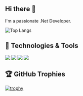 ## Hi there 👋

I'm a passionate .Net Developer.

![Top Langs](https://github-readme-stats.vercel.app/api/top-langs/?username=VasilijeMaric&layout=compact&theme=radical)

## 🔧 Technologies & Tools
![](https://img.shields.io/badge/Code-Dotnet-informational?style=flat&logo=dotnet&logoColor=white&color=2bbc8a)
![](https://img.shields.io/badge/Code-ASP.net-informational?style=flat&logo=javascript&logoColor=white&color=2bbc8a)
![](https://img.shields.io/badge/Tools-Docker-informational?style=flat&logo=docker&logoColor=white&color=2bbc8a)
![](https://img.shields.io/badge/Cloud-AWS-informational?style=flat&logo=amazon-aws&logoColor=white&color=2bbc8a)

## 🏆 GitHub Trophies
[![trophy](https://github-profile-trophy.vercel.app/?username=VasilijeMaric&theme=onedark)](https://github.com/ryo-ma/github-profile-trophy)

<!--
**VasilijeMaric/VasilijeMaric** is a ✨ _special_ ✨ repository because its `README.md` (this file) appears on your GitHub profile.

Here are some ideas to get you started:

- 🔭 I’m currently working on ...
- 🌱 I’m currently learning ...
- 👯 I’m looking to collaborate on ...
- 🤔 I’m looking for help with ...
- 💬 Ask me about ...
- 📫 How to reach me: ...
- 😄 Pronouns: ...
- ⚡ Fun fact: ...
-->
